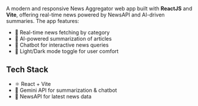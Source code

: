 A modern and responsive News Aggregator web app built with **ReactJS** and **Vite**, offering real-time news powered by NewsAPI and AI-driven summaries. The app features:

- 📰 Real-time news fetching by category  
- 🤖 AI-powered summarization of articles  
- 💬 Chatbot for interactive news queries    
- 🌙 Light/Dark mode toggle for user comfort  

## Tech Stack

- ⚛️ React + Vite  
- 🧠 Gemini API  for summarization & chatbot  
- 📰 NewsAPI for latest news data  
